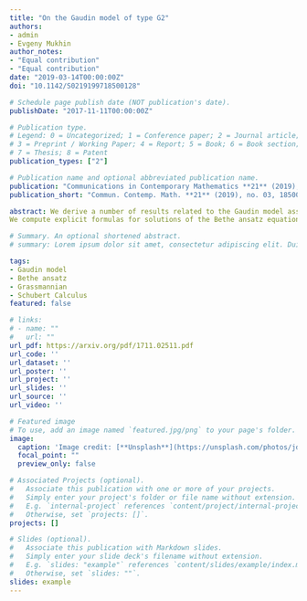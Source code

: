 ```yaml
---
title: "On the Gaudin model of type G2"
authors:
- admin
- Evgeny Mukhin
author_notes:
- "Equal contribution"
- "Equal contribution"
date: "2019-03-14T00:00:00Z"
doi: "10.1142/S0219199718500128"

# Schedule page publish date (NOT publication's date).
publishDate: "2017-11-11T00:00:00Z"

# Publication type.
# Legend: 0 = Uncategorized; 1 = Conference paper; 2 = Journal article;
# 3 = Preprint / Working Paper; 4 = Report; 5 = Book; 6 = Book section;
# 7 = Thesis; 8 = Patent
publication_types: ["2"]

# Publication name and optional abbreviated publication name.
publication: "Communications in Contemporary Mathematics **21** (2019), no. 03, 1850012"
publication_short: "Commun. Contemp. Math. **21** (2019), no. 03, 1850012"

abstract: We derive a number of results related to the Gaudin model associated to the simple Lie algebra of type G2.  
We compute explicit formulas for solutions of the Bethe ansatz equations associated to the tensor product of an arbitrary finite-dimensional irreducible module and the vector representation. We use this result to show that the Bethe ansatz is complete in any tensor product where all but one factor are vector representations and the evaluation parameters are generic. We show that the points of the spectrum of the Gaudin model in type G2 are in a bijective correspondence with self-self-dual spaces of polynomials. We study the set of all self-self-dual spaces - the self-self-dual Grassmannian. We establish a stratification of the self-self-dual Grassmannian with the strata labeled by unordered sets of dominant integral weights and unordered sets of nonnegative integers, satisfying certain explicit conditions. We describe closures of the strata in terms of representation theory.

# Summary. An optional shortened abstract.
# summary: Lorem ipsum dolor sit amet, consectetur adipiscing elit. Duis posuere tellus ac convallis placerat. Proin tincidunt magna sed ex sollicitudin condimentum.

tags:
- Gaudin model
- Bethe ansatz
- Grassmannian
- Schubert Calculus
featured: false

# links:
# - name: ""
#   url: ""
url_pdf: https://arxiv.org/pdf/1711.02511.pdf
url_code: ''
url_dataset: ''
url_poster: ''
url_project: ''
url_slides: ''
url_source: ''
url_video: ''

# Featured image
# To use, add an image named `featured.jpg/png` to your page's folder. 
image:
  caption: 'Image credit: [**Unsplash**](https://unsplash.com/photos/jdD8gXaTZsc)'
  focal_point: ""
  preview_only: false

# Associated Projects (optional).
#   Associate this publication with one or more of your projects.
#   Simply enter your project's folder or file name without extension.
#   E.g. `internal-project` references `content/project/internal-project/index.md`.
#   Otherwise, set `projects: []`.
projects: []

# Slides (optional).
#   Associate this publication with Markdown slides.
#   Simply enter your slide deck's filename without extension.
#   E.g. `slides: "example"` references `content/slides/example/index.md`.
#   Otherwise, set `slides: ""`.
slides: example
---
```


